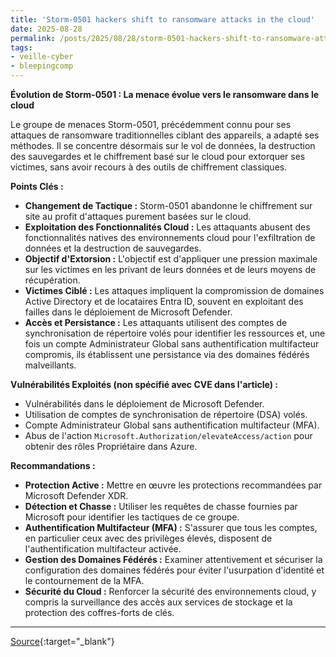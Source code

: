 ```yaml
---
title: 'Storm-0501 hackers shift to ransomware attacks in the cloud'
date: 2025-08-28
permalink: /posts/2025/08/28/storm-0501-hackers-shift-to-ransomware-attacks-in-the-cloud/
tags:
- veille-cyber
- bleepingcomp
---
```

**Évolution de Storm-0501 : La menace évolue vers le ransomware dans le cloud**

Le groupe de menaces Storm-0501, précédemment connu pour ses attaques de ransomware traditionnelles ciblant des appareils, a adapté ses méthodes. Il se concentre désormais sur le vol de données, la destruction des sauvegardes et le chiffrement basé sur le cloud pour extorquer ses victimes, sans avoir recours à des outils de chiffrement classiques.

**Points Clés :**

*   **Changement de Tactique :** Storm-0501 abandonne le chiffrement sur site au profit d'attaques purement basées sur le cloud.
*   **Exploitation des Fonctionnalités Cloud :** Les attaquants abusent des fonctionnalités natives des environnements cloud pour l'exfiltration de données et la destruction de sauvegardes.
*   **Objectif d'Extorsion :** L'objectif est d'appliquer une pression maximale sur les victimes en les privant de leurs données et de leurs moyens de récupération.
*   **Victimes Ciblé :** Les attaques impliquent la compromission de domaines Active Directory et de locataires Entra ID, souvent en exploitant des failles dans le déploiement de Microsoft Defender.
*   **Accès et Persistance :** Les attaquants utilisent des comptes de synchronisation de répertoire volés pour identifier les ressources et, une fois un compte Administrateur Global sans authentification multifacteur compromis, ils établissent une persistance via des domaines fédérés malveillants.

**Vulnérabilités Exploités (non spécifié avec CVE dans l'article) :**

*   Vulnérabilités dans le déploiement de Microsoft Defender.
*   Utilisation de comptes de synchronisation de répertoire (DSA) volés.
*   Compte Administrateur Global sans authentification multifacteur (MFA).
*   Abus de l'action `Microsoft.Authorization/elevateAccess/action` pour obtenir des rôles Propriétaire dans Azure.

**Recommandations :**

*   **Protection Active :** Mettre en œuvre les protections recommandées par Microsoft Defender XDR.
*   **Détection et Chasse :** Utiliser les requêtes de chasse fournies par Microsoft pour identifier les tactiques de ce groupe.
*   **Authentification Multifacteur (MFA) :** S'assurer que tous les comptes, en particulier ceux avec des privilèges élevés, disposent de l'authentification multifacteur activée.
*   **Gestion des Domaines Fédérés :** Examiner attentivement et sécuriser la configuration des domaines fédérés pour éviter l'usurpation d'identité et le contournement de la MFA.
*   **Sécurité du Cloud :** Renforcer la sécurité des environnements cloud, y compris la surveillance des accès aux services de stockage et la protection des coffres-forts de clés.

---
[Source](https://www.bleepingcomputer.com/news/security/storm-0501-hackers-shift-to-ransomware-attacks-in-the-cloud/){:target="_blank"}
